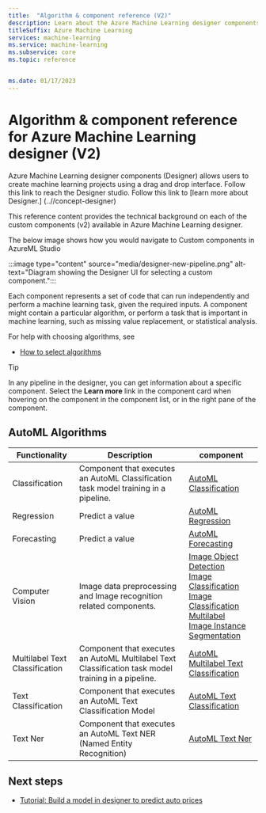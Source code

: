 ```yaml
---
title:  "Algorithm & component reference (V2)"
description: Learn about the Azure Machine Learning designer components that you can use to create your own machine learning projects. (V2)
titleSuffix: Azure Machine Learning
services: machine-learning
ms.service: machine-learning
ms.subservice: core
ms.topic: reference


ms.date: 01/17/2023
---
```

# Algorithm & component reference for Azure Machine Learning designer (V2)

Azure Machine Learning designer components (Designer) allows users to create machine learning projects using a drag and drop interface. Follow this link to reach the Designer studio. Follow this link to [learn more about Designer.] (..//concept-designer)


This reference content provides the technical background on each of the custom components (v2) available in Azure Machine Learning designer.

The below image shows how you would navigate to Custom components in AzureML Studio

:::image type="content" source="media/designer-new-pipeline.png" alt-text="Diagram showing the Designer UI for selecting a custom component.":::


Each component represents a set of code that can run independently and perform a machine learning task, given the required inputs. A component might contain a particular algorithm, or perform a task that is important in machine learning, such as missing value replacement, or statistical analysis.

For help with choosing algorithms, see 
* [How to select algorithms](..//how-to-select-algorithms.md)

> [!TIP]
> In any pipeline in the designer, you can get information about a specific component. Select the **Learn more** link in the component card when hovering on the component in the component list, or in the right pane of the component.


## AutoML Algorithms

| Functionality | Description | component |
| --- |--- | --- |
| Classification | Component that executes an AutoML Classification task model training in a pipeline. |  [AutoML Classification](automl-classification.md) |
| Regression | Predict a value | [AutoML Regression](automl-regression.md) |
| Forecasting | Predict a value | [AutoML Forecasting](automl-forecasting.md) |
| Computer Vision | Image data preprocessing and Image recognition related components. |  [Image Object Detection](automl-image-object-detection.md) <br/> [Image Classification](automl-image-classification.md) <br/> [Image Classification Multilabel](automl-image-classification-multilabel.md) <br/> [Image Instance Segmentation](automl-image-instance-segmentation.md) |
| Multilabel Text Classification | Component that executes an AutoML Multilabel Text Classification task model training in a pipeline. | [AutoML Multilabel Text Classification](automl-text-classification-multilabel.md)|
| Text Classification | Component that executes an AutoML Text Classification Model | [AutoML Text Classification](automl-text-classification.md)|
| Text Ner | Component that executes an AutoML Text NER (Named Entity Recognition) | [AutoML Text Ner](automl-text-ner.md)|

## Next steps

* [Tutorial: Build a model in designer to predict auto prices](../../tutorial-designer-automobile-price-train-score.md)
